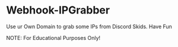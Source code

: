 # Webhook-IPGrabber

Use ur Own Domain to grab some IPs from Discord Skids. Have Fun

NOTE: For Educational Purposes Only!
